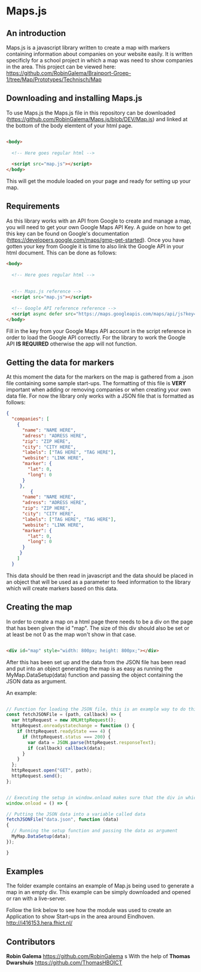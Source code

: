 # Maps.js

## An introduction

Maps.js is a javascript library written to create a map with markers containing information about companies on your website easily. It is written specificly for a school project in which a map was need to show companies in the area. This project can be viewed here: 
https://github.com/RobinGalema/Brainport-Groep-1/tree/Map/Prototypes/Technisch/Map

## Downloading and installing Maps.js

To use Maps.js the Maps.js file in this repository can be downloaded (https://github.com/RobinGalema/Maps.js/blob/DEV/Map.js) and linked at the bottom of the body elemtent of your html page.

````html

<body>
  
  <!-- Here goes regular html -->
  
  <script src="map.js"></script>
</body>

````

This will get the module loaded on your page and ready for setting up your map.

## Requirements

As this library works with an API from Google to create and manage a map, you will need to get your own Google Maps API Key.
A guide on how to get this key can be found on Google's documentation (https://developers.google.com/maps/gmp-get-started).
Once you have gotten your key from Google it is time to also link the Google API in your html document. This can be done as follows:

````html
<body>
  
  <!-- Here goes regular html -->
  
 
  <!-- Maps.js reference -->
  <script src="map.js"></script>
  
  <!-- Google API reference reference -->
  <script async defer src="https://maps.googleapis.com/maps/api/js?key={YOUR KEY GOES HERE}&callback=initMap"></script>
</body>

````

Fill in the key from your Google Maps API account in the script reference in order to load the Google API correctly. For the library to work the Google API **IS REQUIRED** otherwise the app will not function.

## Getting the data for markers

At this moment the data for the markers on the map is gathered from a .json file containing some sample start-ups. The formatting of this file is **VERY** important when adding or removing companies or when creating your own data file. For now the library only works with a JSON file that is formatted as follows:

````json
{
  "companies": [
    {
      "name": "NAME HERE",
      "adress": "ADRESS HERE",
      "zip": "ZIP HERE",
      "city": "CITY HERE",
      "labels": ["TAG HERE", "TAG HERE"],
      "website": "LINK HERE",
      "marker": {
        "lat": 0,
        "long": 0
      }
     },
         {
      "name": "NAME HERE",
      "adress": "ADRESS HERE",
      "zip": "ZIP HERE",
      "city": "CITY HERE",
      "labels": ["TAG HERE", "TAG HERE"],
      "website": "LINK HERE",
      "marker": {
        "lat": 0,
        "long": 0
      }
     }
    ]
  }

````
This data should be then read in javascript and the data should be placed in an object that will be used as a parameter to feed information to the library which will create markers based on this data.

## Creating the map

In order to create a map on a html page there needs to be a div on the page that has been given the id "map". The size of this div should also be set or at least be not 0 as the map won't show in that case.

````html

<div id="map" style="width: 800px; height: 800px;"></div>

````

After this has been set up and the data from the JSON file has been read and put into an object generating the map is as easy as running the MyMap.DataSetup(data) function and passing the object containing the JSON data as argument.

An example:

````js

// Function for loading the JSON file, this is an example way to do this and can be done differntly
const fetchJSONFile = (path, callback) => {
  var httpRequest = new XMLHttpRequest();
  httpRequest.onreadystatechange = function () {
    if (httpRequest.readyState === 4) {
      if (httpRequest.status === 200) {
        var data = JSON.parse(httpRequest.responseText);
        if (callback) callback(data);
      }
    }
  };
  httpRequest.open("GET", path);
  httpRequest.send();
};


// Executing the setup in window.onload makes sure that the div in which the map will be displayed can be found by the script
window.onload = () => {

// Putting the JSON data into a variable called data
fetchJSONFile("data.json", function (data) 
{
  // Running the setup function and passing the data as argument
  MyMap.DataSetup(data);
});

}

````

## Examples

The folder example contains an example of Map.js being used to generate a map in an empty div.
This example can be simply downloaded and opened or ran with a live-server.

Follow the link below to see how the module was used to create an Application to show Start-ups in the area around Eindhoven.
http://i416153.hera.fhict.nl/
  
## Contributors
**Robin Galema** https://github.com/RobinGalema
 s 
With the help of 
**Thomas Dwarshuis** https://github.com/ThomasHBOICT
